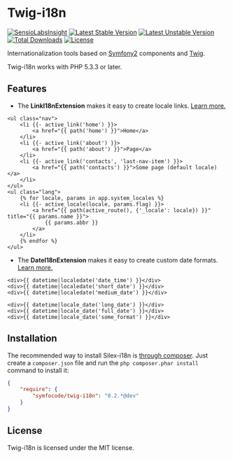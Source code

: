 Twig-i18n
=========
[![SensioLabsInsight](https://insight.sensiolabs.com/projects/a23033e7-9aa9-433e-8601-13511362fc8c/mini.png)](https://insight.sensiolabs.com/projects/a23033e7-9aa9-433e-8601-13511362fc8c) [![Latest Stable Version](https://poser.pugx.org/symfocode/twig-i18n/v/stable.svg)](https://packagist.org/packages/symfocode/twig-i18n) [![Latest Unstable Version](https://poser.pugx.org/symfocode/twig-i18n/v/unstable.svg)](https://packagist.org/packages/symfocode/twig-i18n) [![Total Downloads](https://poser.pugx.org/symfocode/twig-i18n/downloads.svg)](https://packagist.org/packages/symfocode/twig-i18n) [![License](https://poser.pugx.org/symfocode/twig-i18n/license.svg)](https://packagist.org/packages/symfocode/twig-i18n)

Internationalization tools based on [Symfony2][1] components and [Twig][2].

Twig-i18n works with PHP 5.3.3 or later.

## Features

* The **LinkI18nExtension** makes it easy to create locale links. [Learn more.](https://github.com/symfocode/twig-i18n/blob/master/doc/links.md "LinkI18nExtension")
```twig
<ul class="nav">
    <li {{- active_link('home') }}>
        <a href="{{ path('home') }}">Home</a>
    </li>
    <li {{- active_link('about') }}>
        <a href="{{ path('about') }}">Page</a>
    </li>
    <li {{- active_link('contacts', 'last-nav-item') }}>
        <a href="{{ path('contacts') }}">Some page (default locale)</a>
    </li>
</ul>
<ul class="lang">
    {% for locale, params in app.system_locales %}
    <li {{- active_locale(locale, params.flag) }}>
        <a href="{{ path(active_route(), {'_locale': locale}) }}" title="{{ params.name }}">
            {{ params.abbr }}
        </a>
    </li>
    {% endfor %}
</ul>
```

* The **DateI18nExtension** makes it easy to create custom date formats. [Learn more.](https://github.com/symfocode/twig-i18n/blob/master/doc/dates.md "DateI18nExtension")
```twig
<div>{{ datetime|localedate('date_time') }}</div>
<div>{{ datetime|localedate('short_date') }}</div>
<div>{{ datetime|localedate('medium_date') }}</div>

<div>{{ datetime|locale_date('long_date') }}</div>
<div>{{ datetime|locale_date('full_date') }}</div>
<div>{{ datetime|locale_date('some_format') }}</div>
```

## Installation

The recommended way to install Silex-i18n is [through
composer](http://getcomposer.org). Just create a `composer.json` file and
run the `php composer.phar install` command to install it:
```json
{
    "require": {
        "symfocode/twig-i18n": "0.2.*@dev"
    }
}
```

## License

Twig-i18n is licensed under the MIT license.

[1]: http://symfony.com
[2]: http://twig.sensiolabs.org
